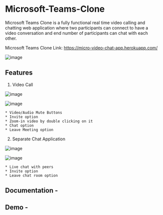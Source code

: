 # Microsoft-Teams-Clone

Microsoft Teams Clone is a fully functional real time video calling and chatting web application where two participants can connect to have a video conversation and end number of participants can chat with each other. 

Microsoft Teams Clone Link: https://micro-video-chat-app.herokuapp.com/

![image](https://user-images.githubusercontent.com/67540785/125330521-8440b500-e364-11eb-9a2e-d167cd33c5ca.png)

## Features
 1. Video Call 
 
 ![image](https://user-images.githubusercontent.com/67540785/125332423-a804fa80-e366-11eb-8154-1c95f8045af3.png)
 
 ![image](https://user-images.githubusercontent.com/67540785/125332513-c0751500-e366-11eb-90a8-e8afe800cf40.png)

    * Video/Audio Mute Buttons
    * Invite option
    * Zoom-in video by double clicking on it
    * Chat option
    * Leave Meeting option 
    
 2. Separate Chat Application
 
 ![image](https://user-images.githubusercontent.com/67540785/125332936-41341100-e367-11eb-8fd6-61cd411e45d8.png)

 ![image](https://user-images.githubusercontent.com/67540785/125333085-70e31900-e367-11eb-9d98-145b39e3634a.png)

    * Live chat with peers
    * Invite option
    * Leave chat room option
    

## Documentation - 

## Demo - 
